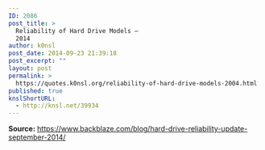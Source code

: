 ```yaml
---
ID: 2086
post_title: >
  Reliability of Hard Drive Models —
  2014
author: k0nsl
post_date: 2014-09-23 21:39:18
post_excerpt: ""
layout: post
permalink: >
  https://quotes.k0nsl.org/reliability-of-hard-drive-models-2004.html
published: true
knslShortURL:
  - http://knsl.net/39934
---
```

<strong>Source:</strong> https://www.backblaze.com/blog/hard-drive-reliability-update-september-2014/